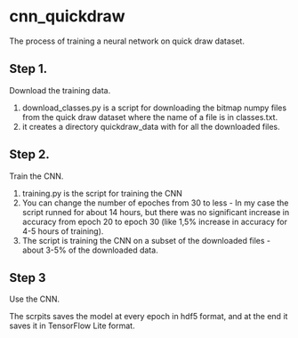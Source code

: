 # cnn_quickdraw
The process of training a neural network on quick draw dataset.

## Step 1.
Download the training data. 

1. download_classes.py is a script for downloading the bitmap numpy files from the quick draw dataset where the name of a file is in classes.txt.
2. it creates a directory quickdraw_data with for all the downloaded files.

## Step 2.
Train the CNN.

1. training.py is the script for training the CNN 
2. You can change the number of epoches from 30 to less - In my case the script runned for about 14 hours, but there was no significant increase in accuracy from epoch 20 to epoch 30 (like 1,5% increase in accuracy for 4-5 hours of training).
3. The script is training the CNN on a subset of the downloaded files - about 3-5% of the downloaded data.

## Step 3
Use the CNN.

The scrpits saves the model at every epoch in hdf5 format, and at the end it saves it in TensorFlow Lite format.
